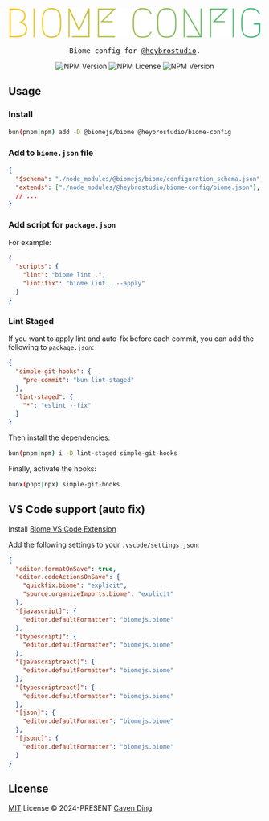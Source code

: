 <p></p>
<p align="center">
  <a href="https://github.com/heybrostudio/biome-config">
    <img alt="Biome config for @heybrostudio" src="https://raw.githubusercontent.com/heybrostudio/biome-config/main/.github/logo.svg" width="500">
  </a>
</p>
<p align="center">
  <samp>Biome config for <a href="https://github.com/heybrostudio">@heybrostudio</a>.</samp>
</p>
<p align="center">
  <img alt="NPM Version" src="https://img.shields.io/npm/v/%40heybrostudio%2Fbiome-config?label=">
  <img alt="NPM License" src="https://img.shields.io/npm/l/%40heybrostudio%2Fbiome-config">
  <img alt="NPM Version" src="https://img.shields.io/npm/v/%40biomejs%2Fbiome?label=biome">
</p>

## Usage

### Install

```bash
bun(pnpm|npm) add -D @biomejs/biome @heybrostudio/biome-config
```

### Add to `biome.json` file

```json
{
  "$schema": "./node_modules/@biomejs/biome/configuration_schema.json",
  "extends": ["./node_modules/@heybrostudio/biome-config/biome.json"],
  // ...
}
```

### Add script for `package.json`

For example:

```json
{
  "scripts": {
    "lint": "biome lint .",
    "lint:fix": "biome lint . --apply"
  }
}
```

### Lint Staged

If you want to apply lint and auto-fix before each commit, you can add the following to `package.json`:

```json
{
  "simple-git-hooks": {
    "pre-commit": "bun lint-staged"
  },
  "lint-staged": {
    "*": "eslint --fix"
  }
}
```

Then install the dependencies:

```bash
bun(pnpm|npm) i -D lint-staged simple-git-hooks
```

Finally, activate the hooks:

```bash
bunx(pnpx|npx) simple-git-hooks
```

## VS Code support (auto fix)

Install [Biome VS Code Extension](https://marketplace.visualstudio.com/items?itemName=biomejs.biome)

Add the following settings to your `.vscode/settings.json`:

```json
{
  "editor.formatOnSave": true,
  "editor.codeActionsOnSave": {
    "quickfix.biome": "explicit",
    "source.organizeImports.biome": "explicit"
  },
  "[javascript]": {
    "editor.defaultFormatter": "biomejs.biome"
  },
  "[typescript]": {
    "editor.defaultFormatter": "biomejs.biome"
  },
  "[javascriptreact]": {
    "editor.defaultFormatter": "biomejs.biome"
  },
  "[typescriptreact]": {
    "editor.defaultFormatter": "biomejs.biome"
  },
  "[json]": {
    "editor.defaultFormatter": "biomejs.biome"
  },
  "[jsonc]": {
    "editor.defaultFormatter": "biomejs.biome"
  }
}
```

## License

[MIT](./LICENSE) License &copy; 2024-PRESENT [Caven Ding](https://github.com/keyding)

